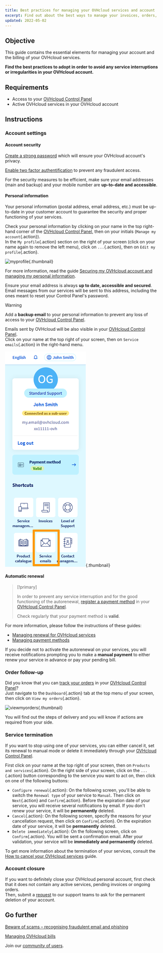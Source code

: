 ```yaml
---
title: Best practices for managing your OVHcloud services and account
excerpt: Find out about the best ways to manage your invoices, orders, payment methods and account
updated: 2022-05-02
---
```


## Objective

This guide contains the essential elements for managing your account and the billing of your OVHcloud services.

**Find the best practices to adopt in order to avoid any service interruptions or irregularities in your OVHcloud account.**

## Requirements

- Access to your [OVHcloud Control Panel](https://ca.ovh.com/auth/?action=gotomanager&from=https://www.ovh.com/ca/fr/&ovhSubsidiary=qc)
- Active OVHcloud services in your OVHcloud account 

## Instructions

### Account settings

#### Account security

[Create a strong password](/pages/account_and_service_management/account_information/manage-ovh-password#generate-a-strong-password) which will ensure your OVHcloud account's privacy.

[Enable two factor authentification](/pages/account_and_service_management/account_information/secure-ovhcloud-account-with-2fa) to prevent any fraudulent access.

For the security measures to be efficient, make sure your email addresses (main and backup) and your mobile number are **up-to-date and accessible**.

#### Personal information

Your personal information (postal address, email address, etc.) must be up-to-date in your customer account to guarantee the security and proper functioning of your services.

Check your personal information by clicking on your name in the top right-hand corner of the [OVHcloud Control Panel](https://ca.ovh.com/auth/?action=gotomanager&from=https://www.ovh.com/ca/fr/&ovhSubsidiary=qc), then on your initials (`Manage my account`{.action}).<br>
In the `My profile`{.action} section on the right of your screen (click on your name again to remove the left menu), click on `...`{.action}, then on `Edit my profile`{.action}.

![myprofile](images/myprofile.png){.thumbnail}

For more information, read the guide [Securing my OVHcloud account and managing my personal information](/pages/account_and_service_management/account_information/all_about_username#how-to-manage-your-personal-details).

Ensure your email address is always **up to date, accessible and secured**. Email messages from our services will be sent to this address, including the ones meant to reset your Control Panel's password.

> [!warning]
>
> Add a **backup email** to your personal information to prevent any loss of access to your [OVHcloud Control Panel](https://ca.ovh.com/auth/?action=gotomanager&from=https://www.ovh.com/ca/fr/&ovhSubsidiary=qc).
>

Emails sent by OVHcloud will be also visible in your [OVHcloud Control Panel](https://ca.ovh.com/auth/?action=gotomanager&from=https://www.ovh.com/ca/fr/&ovhSubsidiary=qc).<br>
Click on your name at the top right of your screen, then on `Service emails`{.action} in the right-hand menu.

![service_emails](/pages/assets/screens/control_panel/product-selection/right-column/service_emails.png){.thumbnail}

#### Automatic renewal

> [!primary]
>
> In order to prevent any service interruption and for the good functioning of the autorenewal, [register a payment method](/pages/account_and_service_management/managing_billing_payments_and_services/manage-payment-methods) in your [OVHcloud Control Panel](https://ca.ovh.com/auth/?action=gotomanager&from=https://www.ovh.com/ca/fr/&ovhSubsidiary=qc).
>
> Check regularly that your payment method is **valid**.
>

For more information, please follow the instructions of these guides:

- [Managing renewal for OVHcloud services](/pages/account_and_service_management/managing_billing_payments_and_services/how_to_use_automatic_renewal)
- [Managing payment methods](/pages/account_and_service_management/managing_billing_payments_and_services/manage-payment-methods)

If you decide not to activate the autorenewal on your services, you will receive notifications prompting you to make a **manual payment** to either renew your service in advance or pay your pending bill.

### Order follow-up

Did you know that you can [track your orders](/pages/account_and_service_management/managing_billing_payments_and_services/managing_ovh_orders) in your [OVHcloud Control Panel](https://ca.ovh.com/auth/?action=gotomanager&from=https://www.ovh.com/ca/fr/&ovhSubsidiary=qc)? <br>
Just navigate to the `Dashboard`{.action} tab at the top menu of your screen, then click on `View my orders`{.action}.

![viewmyorders](images/viewmyorders.png){.thumbnail}

You will find out the steps of delivery and you will know if actions are required from your side.

### Service termination

If you want to stop using one of your services, you can either cancel it, set its renewal to manual mode or delete it immediately through your [OVHcloud Control Panel](https://ca.ovh.com/auth/?action=gotomanager&from=https://www.ovh.com/ca/fr/&ovhSubsidiary=qc).

First click on your name at the top right of your screen, then on `Products and services`{.action}. On the right side of your screen, click on the `...`{.action} button corresponding to the service you want to act on, then click on one of the following buttons:

- `Configure renewal`{.action}: On the following screen, you'll be able to switch the `Renewal type` of your service to `Manual`. Then click on `Next`{.action} and `Confirm`{.action}. Before the expiration date of your service, you will receive several notifications by email. If you don't renew your service, it will be **permanently** deleted.
- `Cancel`{.action}: On the following screen, specify the reasons for your cancellation request, then click on `Confirm`{.action}. On the expiration date of your service, it will be **permanently** deleted.
- `Delete immediately`{.action}: On the following screen, click on `Confirm`{.action}. You will be sent a confirmation email. After your validation, your service will be **immediately and permanently** deleted.

To get more information about the termination of your services, consult the [How to cancel your OVHcloud services](/pages/account_and_service_management/managing_billing_payments_and_services/how_to_cancel_services) guide.

### Account closure

If you want to definitely close your OVHcloud personal account, first check that it does not contain any active services, pending invoices or ongoing orders.<br>
Then, submit a [request](https://ca.ovh.com/manager/#/dedicated/support/tickets/new) to our support teams to ask for the permanent deletion of your account. 

## Go further <a name="gofurther"></a>

[Beware of scams – recognising fraudulent email and phishing](/pages/account_and_service_management/account_information/phishing_care)

[Managing OVHcloud bills](/pages/account_and_service_management/managing_billing_payments_and_services/invoice_management)

Join our [community of users](/links/community).